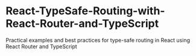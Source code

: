 # React-TypeSafe-Routing-with-React-Router-and-TypeScript
 Practical examples and best practices for type-safe routing in React using React Router and TypeScript
